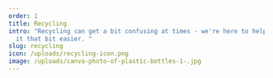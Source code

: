 ```yaml
---
order: 1
title: Recycling
intro: "Recycling can get a bit confusing at times - we're here to help to make
  it that bit easier. "
slug: recycling
icon: /uploads/recycling-icon.png
image: /uploads/canva-photo-of-plastic-bottles-1-.jpg
---
```

